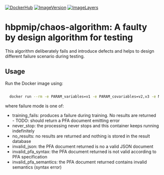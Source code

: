[![DockerHub](https://img.shields.io/badge/docker-hbpmip%2Fchaos--algorithm-008bb8.svg)](https://hub.docker.com/r/hbpmip/chaos-algorithm/) [![ImageVersion](https://images.microbadger.com/badges/version/hbpmip/chaos-algorithm.svg)](https://hub.docker.com/r/hbpmip/chaos-algorithm/tags "hbpmip/chaos-algorithm image tags") [![ImageLayers](https://images.microbadger.com/badges/image/hbpmip/chaos-algorithm.svg)](https://microbadger.com/#/images/hbpmip/chaos-algorithm "hbpmip/chaos-algorithm on microbadger")

# hbpmip/chaos-algorithm: A faulty by design algorithm for testing

This algorithm deliberately fails and introduce defects and helps to design different failure scenario during testing.


## Usage

Run the Docker image using:


```sh

  docker run --rm -e PARAM_variables=v1 -e PARAM_covariables=v2,v3 -e MODEL_PARAM_failure=<failure mode> hbpmip/chaos-algorithm:0.1.0 compute

```

where failure mode is one of:

* training_fails: produces a failure during training. No results are returned - TODO: should return a PFA document emitting error
* never_stop: the processing never stops and this container keeps running indefinitely
* no_results: no results are returned and nothing is stored in the result database
* invalid_json: the PFA document returned is no a valid JSON document
* invalid_pfa_syntax: the PFA document returned is not valid according to PFA specification
* invalid_pfa_semantics: the PFA document returned contains invalid semantics (syntax error)

